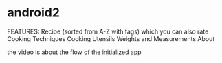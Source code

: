 android2
========

FEATURES: 
Recipe (sorted from A-Z with tags) which you can also rate 
Cooking Techniques 
Cooking Utensils 
Weights and Measurements 
About

the video is about the flow of the initialized app